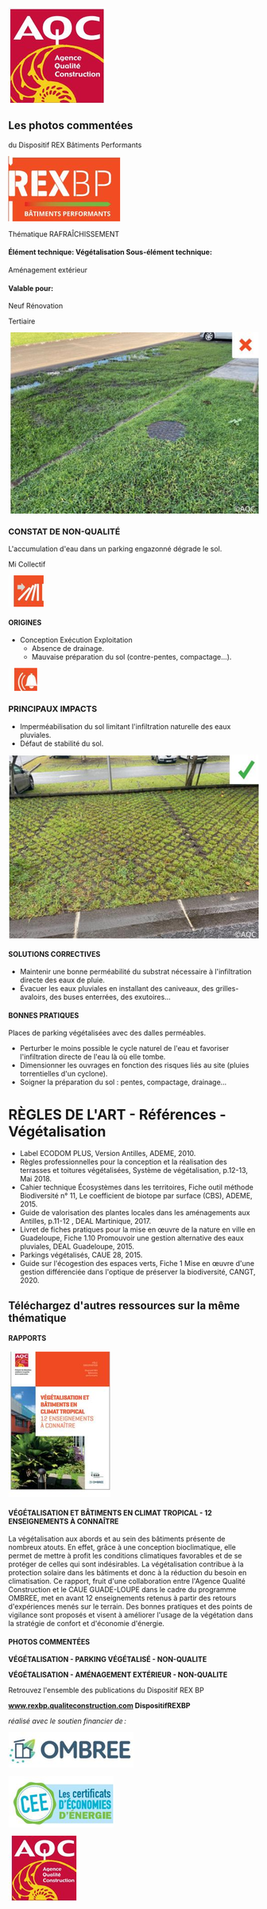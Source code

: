 ![](<images/Défaut de drainage parking végétalisé/_page_0_Picture_0.jpeg>)

## Les photos commentées

du Dispositif REX Bâtiments Performants

![](<images/Défaut de drainage parking végétalisé/_page_0_Picture_3.jpeg>)

Thématique RAFRAÎCHISSEMENT

#### Élément technique: Végétalisation Sous-élément technique:

Aménagement extérieur

#### Valable pour:

 Neuf Rénovation

Tertiaire

![](<images/Défaut de drainage parking végétalisé/_page_0_Picture_9.jpeg>)

### CONSTAT DE NON-QUALITÉ

L'accumulation d'eau dans un parking engazonné dégrade le sol.

 Mi Collectif

![](<images/Défaut de drainage parking végétalisé/_page_0_Picture_12.jpeg>)

#### ORIGINES

- Conception Exécution Exploitation
	- Absence de drainage.
	- Mauvaise préparation du sol (contre-pentes, compactage...).

![](<images/Défaut de drainage parking végétalisé/_page_0_Picture_17.jpeg>)

### PRINCIPAUX IMPACTS

- Imperméabilisation du sol limitant l'infiltration naturelle des eaux pluviales.
- Défaut de stabilité du sol.

![](<images/Défaut de drainage parking végétalisé/_page_0_Picture_21.jpeg>)

#### SOLUTIONS CORRECTIVES

- Maintenir une bonne perméabilité du substrat nécessaire à l'infiltration directe des eaux de pluie.
- Évacuer les eaux pluviales en installant des caniveaux, des grilles-avaloirs, des buses enterrées, des exutoires…

#### BONNES PRATIQUES

Places de parking végétalisées avec des dalles perméables.

- Perturber le moins possible le cycle naturel de l'eau et favoriser l'infiltration directe de l'eau là où elle tombe.
- Dimensionner les ouvrages en fonction des risques liés au site (pluies torrentielles d'un cyclone).
- Soigner la préparation du sol : pentes, compactage, drainage...

# RÈGLES DE L'ART - Références - Végétalisation

- Label ECODOM PLUS, Version Antilles, ADEME, 2010.
- Règles professionnelles pour la conception et la réalisation des terrasses et toitures végétalisées, Système de végétalisation, p.12-13, Mai 2018.
- Cahier technique Écosystèmes dans les territoires, Fiche outil méthode Biodiversité n° 11, Le coefficient de biotope par surface (CBS), ADEME, 2015.
- Guide de valorisation des plantes locales dans les aménagements aux Antilles, p.11-12 , DEAL Martinique, 2017.
- Livret de fiches pratiques pour la mise en œuvre de la nature en ville en Guadeloupe, Fiche 1.10 Promouvoir une gestion alternative des eaux pluviales, DEAL Guadeloupe, 2015.
- Parkings végétalisés, CAUE 28, 2015.
- Guide sur l'écogestion des espaces verts, Fiche 1 Mise en œuvre d'une gestion différenciée dans l'optique de préserver la biodiversité, CANGT, 2020.

## Téléchargez d'autres ressources sur la même thématique

#### RAPPORTS

![](<images/Défaut de drainage parking végétalisé/_page_1_Picture_10.jpeg>)

#### **VÉGÉTALISATION ET BÂTIMENTS EN CLIMAT TROPICAL - 12 ENSEIGNEMENTS À CONNAÎTRE**

La végétalisation aux abords et au sein des bâtiments présente de nombreux atouts. En effet, grâce à une conception bioclimatique, elle permet de mettre à profit les conditions climatiques favorables et de se protéger de celles qui sont indésirables. La végétalisation contribue à la protection solaire dans les bâtiments et donc à la réduction du besoin en climatisation. Ce rapport, fruit d'une collaboration entre l'Agence Qualité Construction et le CAUE GUADE-LOUPE dans le cadre du programme OMBREE, met en avant 12 enseignements retenus à partir des retours d'expériences menés sur le terrain. Des bonnes pratiques et des points de vigilance sont proposés et visent à améliorer l'usage de la végétation dans la stratégie de confort et d'économie d'énergie.

#### PHOTOS COMMENTÉES

**VÉGÉTALISATION - PARKING VÉGÉTALISÉ - NON-QUALITE**

**VÉGÉTALISATION - AMÉNAGEMENT EXTÉRIEUR - NON-QUALITE**

Retrouvez l'ensemble des publications du Dispositif REX BP

**www.rexbp.qualiteconstruction.com DispositifREXBP**

*réalisé avec le soutien financier de :*

![](<images/Défaut de drainage parking végétalisé/_page_1_Picture_20.jpeg>)

![](<images/Défaut de drainage parking végétalisé/_page_1_Picture_21.jpeg>)

![](<images/Défaut de drainage parking végétalisé/_page_1_Picture_22.jpeg>)